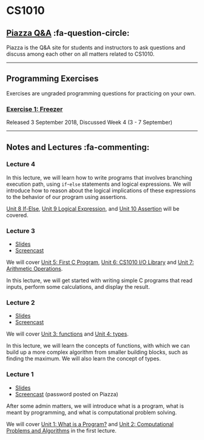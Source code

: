 # CS1010

## [Piazza Q&A](https://piazza.com/class/jcaaskvbs754wh) :fa-question-circle: 

Piazza is the Q&A site for students and instructors to ask questions and discuss among each other on all matters related to CS1010.

----

## Programming Exercises 

Exercises are ungraded programming questions for practicing on your own.

### [Exercise 1: Freezer](ex01.md)

Released 3 September 2018, Discussed Week 4 (3 - 7 September)

----

## Notes and Lectures :fa-commenting:

### Lecture 4

In this lecture, we will learn how to write programs that involves branching execution path, using `if`-`else` statements and logical expressions.  We will introduce how to reason about the logical implications of these expressions to the behavior of our program using assertions.

[Unit 8 If-Else](08-if-else.md), [Unit 9 Logical Expression](09-logical-exp.md), and [Unit 10 Assertion](10-assert.md) will be covered.

### Lecture 3

- [Slides](https://www.comp.nus.edu.sg/~ooiwt/cs1010/1819s1/slides/cs1010-lec3.pdf) 
- [Screencast](https://vimeo.com/287220672)

We will cover [Unit 5: First C Program](05-first-c.md), [Unit 6: CS1010 I/O Library](06-cs1010-io.md) and [Unit 7: Arithmetic Operations](07-arithmetic-ops.md).

In this lecture, we will get started with writing simple C programs that read inputs, perform some calculations, and display the result.

### Lecture 2

- [Slides](https://www.comp.nus.edu.sg/~ooiwt/cs1010/1819s1/slides/cs1010-lec2.pdf) 
- [Screencast](https://vimeo.com/286525343)

We will cover [Unit 3: functions](03-func.md) and [Unit 4: types](04-type.md).

In this lecture, we will learn the concepts of functions, with which we can build up a more complex algorithm from smaller building blocks, such as finding the maximum.  We will also learn the concept of types.

### Lecture 1

- [Slides](https://www.comp.nus.edu.sg/~ooiwt/cs1010/1819s1/slides/cs1010-lec1.pdf) 
- [Screencast](https://vimeo.com/285437711) (password posted on Piazza)

After some admin matters, we will introduce what is a program, what is meant by programming, and what is computational problem solving.

We will cover [Unit 1: What is a Program?](01-program.md) and [Unit 2: Computational Problems and Algorithms](02-algo.md) in the first lecture.
